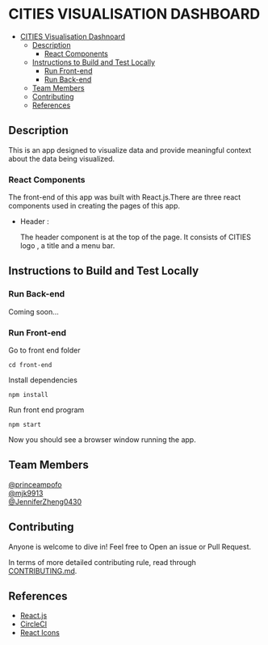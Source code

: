 # CITIES VISUALISATION DASHBOARD

- [CITIES Visualisation Dashnoard](#cities-visualisation-dashboard)
  - [Description](#description)
    - [React Components](#react-components)
  - [Instructions to Build and Test Locally](#instructions-to-build-and-test-locally)
    - [Run Front-end](#run-front-end)
    - [Run Back-end](#run-back-end)
  - [Team Members](#team-members)
  - [Contributing](#contributing)
  - [References](#references)

## Description

This is an app designed to visualize data and provide meaningful context about the data being visualized.

### React Components

The front-end of this app was built with React.js.There are three react components used in creating the pages of this app.

- Header :

  The header component is at the top of the page. It consists of CITIES logo , a title and a menu bar.

## Instructions to Build and Test Locally

### Run Back-end

Coming soon...

### Run Front-end

Go to front end folder

```
cd front-end
```

Install dependencies

```
npm install
```

Run front end program

```
npm start
```

Now you should see a browser window running the app.

<!-- ## Screenshots

### Desktop view

- Home Page
    ![Home Page](./screenshots/desktop1.png)

- Project Page
    ![Project Page](./screenshots/desktop4.png)

- About Page
    ![About Page](./screenshots/desktop2.png)

<!-- ### Mobile view

- Home Page
    ![Home Page](./screenshots/mobile1.png)

- Project Page
    ![Project Page](./screenshots/mobile4.png)

- About Page
    ![About Page](./screenshots/mobile2.png)

- Contact Page
    ![Contact Page](./screenshots/mobile3.png) -->

## Team Members

[@princeampofo](https://github.com/princeampofo)  
[@mjk9913](https://github.com/mjk9913)  
[@JenniferZheng0430](https://github.com/JenniferZheng0430)

## Contributing

Anyone is welcome to dive in! Feel free to Open an issue or Pull Request.

In terms of more detailed contributing rule, read through
[CONTRIBUTING.md](./CONTRIBUTING.md).

## References

- [React.js](https://reactjs.org/)
- [CircleCI](https://circleci.com/)
- [React Icons](https://react-icons.github.io/react-icons/)
